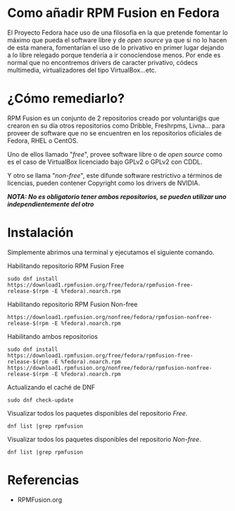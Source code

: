 # Como añadir RPM Fusion en Fedora

El Proyecto Fedora hace uso de una filosofía en la que pretende fomentar lo máximo que pueda el software libre y de _open source_ ya que si no lo hacen de esta manera, fomentarían el uso de lo privativo en primer lugar dejando a lo libre relegado porque tendería a ir conocíendose menos. Por ende es normal que no encontremos drivers de caracter privativo, códecs multimedia, virtualizadores del tipo VirtualBox...etc.

# ¿Cómo remediarlo?
RPM Fusion es un conjunto de 2 repositorios creado por voluntari@s que crearon en su día otros repositorios como Dribble, Freshrpms, Livna... para proveer de software que no se encuentren en los repositorios oficiales de Fedora, RHEL o CentOS.

Uno de ellos llamado "_free_", provee software libre o de _open source_ como es el caso de VirtualBox licenciado bajo GPLv2 o GPLv2 con CDDL.

Y otro se llama "_non-free_", este difunde software restrictivo a términos de licencias, pueden contener Copyright como los drivers de NVIDIA.

_**NOTA: No es obligatorio tener ambos repositorios, se pueden utilizar uno independientemente del otro**_

# Instalación
Simplemente abrimos una terminal y ejecutamos el siguiente comando.

Habilitando repositorio RPM Fusion Free
```
sudo dnf install https://download1.rpmfusion.org/free/fedora/rpmfusion-free-release-$(rpm -E %fedora).noarch.rpm 
```
Habilitando repositorio RPM Fusion Non-free
```
https://download1.rpmfusion.org/nonfree/fedora/rpmfusion-nonfree-release-$(rpm -E %fedora).noarch.rpm
```
Habilitando ambos repositorios
```
sudo dnf install https://download1.rpmfusion.org/free/fedora/rpmfusion-free-release-$(rpm -E %fedora).noarch.rpm https://download1.rpmfusion.org/nonfree/fedora/rpmfusion-nonfree-release-$(rpm -E %fedora).noarch.rpm
```

Actualizando el caché de DNF
```
sudo dnf check-update
```
Visualizar todos los paquetes disponibles del repositorio _Free_.
```
dnf list |grep rpmfusion
```
Visualizar todos los paquetes disponibles del repositorio _Non-free_.
```
dnf list |grep rpmfusion
```

<script src="https://asciinema.org/a/7i9hS8mLkkAyFyVuXZzWaEciY.js" id="asciicast-7i9hS8mLkkAyFyVuXZzWaEciY" async></script>

# Referencias
* RPMFusion.org